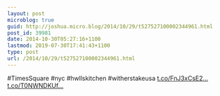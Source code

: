 ```yaml
---
layout: post
microblog: true
guid: http://joshua.micro.blog/2014/10/29/t527527100002344961.html
post_id: 39981
date: 2014-10-30T05:27:16+1100
lastmod: 2019-07-30T17:41:43+1100
type: post
url: /2014/10/29/t527527100002344961.html
---
```

#TimesSquare #nyc #hwllskitchen #witherstakeusa [t.co/FnJ3xCsE2...](http://t.co/FnJ3xCsE2M) [t.co/T0NWNDKUf...](http://t.co/T0NWNDKUft)
